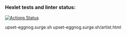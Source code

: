 ### Hexlet tests and linter status:
[![Actions Status](https://github.com/nookismile/layout-designer-project-lvl2/workflows/hexlet-check/badge.svg)](https://github.com/nookismile/layout-designer-project-lvl2/actions)

upset-eggnog.surge.sh
upset-eggnog.surge.sh/artist.html